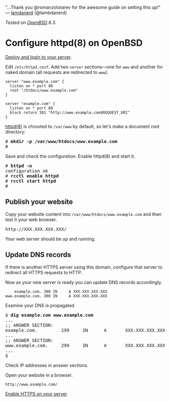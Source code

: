 "...Thank you @romanzolotarev for the awesome guide on setting this up!"<br>&mdash;
[lamdanerd](https://twitter.com/lambdanerd/status/1028018221729730560 "10 Aug 2018")
(@lambdanerd)

_Tested on [OpenBSD](/openbsd/) 6.3._

# Configure httpd(8) on OpenBSD

[Deploy and login to your server](/vultr.html).

Edit `/etc/httpd.conf`. Add two `server` sections&mdash;one for
`www` and another for naked domain (all requests are redirected to
`www`).

```
server "www.example.com" {
  listen on * port 80
  root "/htdocs/www.example.com"
}

server "example.com" {
  listen on * port 80
  block return 301 "http://www.example.com$REQUEST_URI"
}
```

[httpd(8)](https://man.openbsd.org/httpd.8) is chrooted to `/var/www`
by default, so let's make a document root directory:

<pre>
# <b>mkdir -p /var/www/htdocs/www.example.com</b>
#
</pre>

Save and check the configuration. Enable httpd(8) and start it.

<pre>
# <b>httpd -n</b>
configuration ok
# <b>rcctl enable httpd</b>
# <b>rcctl start httpd</b>
#
</pre>

## Publish your website

Copy your website content into `/var/www/htdocs/www.example.com` and then
test it your web browser.

<pre>
http://XXX.XXX.XXX.XXX/
</pre>

Your web server should be up and running.

## Update DNS records

If there is another HTTPS server using this domain, configure that server
to redirect all HTTPS requests to HTTP.

Now as your new server is ready you can update DNS records accordingly.

```
    example.com. 300 IN     A XXX.XXX.XXX.XXX
www.example.com. 300 IN     A XXX.XXX.XXX.XXX
```

Examine your DNS is propagated.

<pre>
$ <b>dig example.com www.example.com</b>
...
;; ANSWER SECTION:
example.com.         299     IN      A       XXX.XXX.XXX.XXX
...
;; ANSWER SECTION:
www.example.com.     299     IN      A       XXX.XXX.XXX.XXX
...
$
</pre>

Check IP addresses in answer sections.

Open your website in a browser.

```
http://www.example.com/
```

[Enable HTTPS on your server](/openbsd/acme-client.html).
